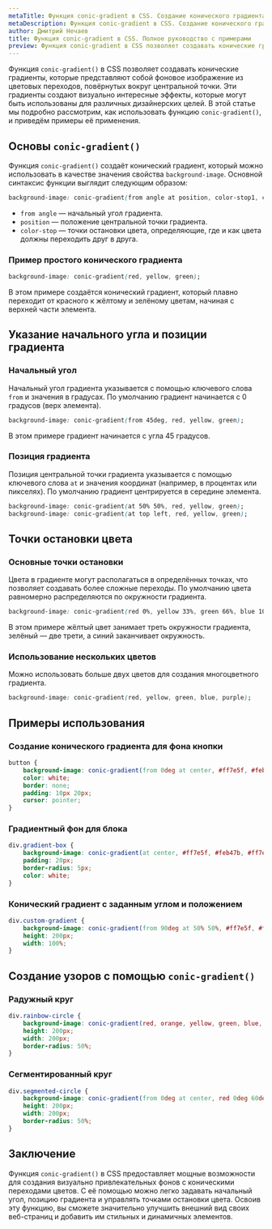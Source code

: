 ```yaml
---
metaTitle: Функция conic-gradient в CSS. Создание конического градиента
metaDescription: Функция conic-gradient в CSS. Создание конического градиента
author: Дмитрий Нечаев
title: Функция conic-gradient в CSS. Полное руководство с примерами
preview: Функция conic-gradient в CSS позволяет создавать конические градиенты, которые представляют собой фоновое изображение из цветовых переходов, повёрнутых вокруг центральной точки.
---
```


Функция `conic-gradient()` в CSS позволяет создавать конические градиенты, которые представляют собой фоновое изображение из цветовых переходов, повёрнутых вокруг центральной точки. Эти градиенты создают визуально интересные эффекты, которые могут быть использованы для различных дизайнерских целей. В этой статье мы подробно рассмотрим, как использовать функцию `conic-gradient()`, и приведём примеры её применения.

## Основы `conic-gradient()`

Функция `conic-gradient()` создаёт конический градиент, который можно использовать в качестве значения свойства `background-image`. Основной синтаксис функции выглядит следующим образом:

```css
background-image: conic-gradient(from angle at position, color-stop1, color-stop2, ...);

```

- `from angle` — начальный угол градиента.
- `position` — положение центральной точки градиента.
- `color-stop` — точки остановки цвета, определяющие, где и как цвета должны переходить друг в друга.

### Пример простого конического градиента

```css
background-image: conic-gradient(red, yellow, green);

```

В этом примере создаётся конический градиент, который плавно переходит от красного к жёлтому и зелёному цветам, начиная с верхней части элемента.

## Указание начального угла и позиции градиента

### Начальный угол

Начальный угол градиента указывается с помощью ключевого слова `from` и значения в градусах. По умолчанию градиент начинается с 0 градусов (верх элемента).

```css
background-image: conic-gradient(from 45deg, red, yellow, green);

```

В этом примере градиент начинается с угла 45 градусов.

### Позиция градиента

Позиция центральной точки градиента указывается с помощью ключевого слова `at` и значения координат (например, в процентах или пикселях). По умолчанию градиент центрируется в середине элемента.

```css
background-image: conic-gradient(at 50% 50%, red, yellow, green);
background-image: conic-gradient(at top left, red, yellow, green);

```

## Точки остановки цвета

### Основные точки остановки

Цвета в градиенте могут располагаться в определённых точках, что позволяет создавать более сложные переходы. По умолчанию цвета равномерно распределяются по окружности градиента.

```css
background-image: conic-gradient(red 0%, yellow 33%, green 66%, blue 100%);

```

В этом примере жёлтый цвет занимает треть окружности градиента, зелёный — две трети, а синий заканчивает окружность.

### Использование нескольких цветов

Можно использовать больше двух цветов для создания многоцветного градиента.

```css
background-image: conic-gradient(red, yellow, green, blue, purple);

```

## Примеры использования

### Создание конического градиента для фона кнопки

```css
button {
    background-image: conic-gradient(from 0deg at center, #ff7e5f, #feb47b, #ff7e5f);
    color: white;
    border: none;
    padding: 10px 20px;
    cursor: pointer;
}

```

### Градиентный фон для блока

```css
div.gradient-box {
    background-image: conic-gradient(at center, #ff7e5f, #feb47b, #ff7e5f);
    padding: 20px;
    border-radius: 5px;
    color: white;
}

```

### Конический градиент с заданным углом и положением

```css
div.custom-gradient {
    background-image: conic-gradient(from 90deg at 50% 50%, #ff7e5f, #feb47b, #ff7e5f);
    height: 200px;
    width: 100%;
}

```

## Создание узоров с помощью `conic-gradient()`

### Радужный круг

```css
div.rainbow-circle {
    background-image: conic-gradient(red, orange, yellow, green, blue, indigo, violet, red);
    height: 200px;
    width: 200px;
    border-radius: 50%;
}

```

### Сегментированный круг

```css
div.segmented-circle {
    background-image: conic-gradient(from 0deg at center, red 0deg 60deg, yellow 60deg 120deg, green 120deg 180deg, blue 180deg 240deg, purple 240deg 300deg, red 300deg 360deg);
    height: 200px;
    width: 200px;
    border-radius: 50%;
}

```

## Заключение

Функция `conic-gradient()` в CSS предоставляет мощные возможности для создания визуально привлекательных фонов с коническими переходами цветов. С её помощью можно легко задавать начальный угол, позицию градиента и управлять точками остановки цвета. Освоив эту функцию, вы сможете значительно улучшить внешний вид своих веб-страниц и добавить им стильных и динамичных элементов.